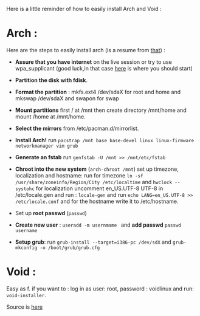 Here is a little reminder of how to easily install Arch and Void :

# Arch :

Here are the steps to easily install arch (is a resume from [that](https://wiki.archlinux.org/index.php/Installation_guide#Installation)) :

- **Assure that you have internet** on the live session or try to use wpa_supplicant (good luck,in that case [here](https://wiki.archlinux.org/index.php/Wpa_supplicant) is where you should start)

- **Partition the disk with fdisk**.

- **Format the partition** : mkfs.ext4 /dev/sdaX for root and home and mkswap /dev/sdaX and swapon for swap

- **Mount partitions** first / at /mnt then create directory /mnt/home and mount /home at /mnt/home.

- **Select the mirrors** from /etc/pacman.d/mirrorlist.

- **Install Arch!** run `pacstrap /mnt base base-devel linux linux-firmware networkmanager vim grub`

- **Generate an fstab** run `genfstab -U /mnt >> /mnt/etc/fstab`

- **Chroot into the new system** (`arch-chroot /mnt`) set up timezone, localization and hostname: run for timezone `ln -sf /usr/share/zoneinfo/Region/City /etc/localtime` and `hwclock --systohc` for localization uncomment en_US.UTF-8 UTF-8 in /etc/locale.gen and run : `locale-gen` and run `echo LANG=en_US.UTF-8 >> /etc/locale.conf` and for the hostname write it to /etc/hostname.

- Set up **root passwd** (`passwd`)

- **Create new user** : `useradd -m usernmame ` and **add passwd** `passwd username`

- **Setup grub**: run `grub-install --target=i386-pc /dev/sdX` and `grub-mkconfig -o /boot/grub/grub.cfg`



# Void :

Easy as f. if you want to : log in as user: root, password : voidlinux and run: `void-installer`.

Source is [here](https://docs.voidlinux.org/installation/index.html)


